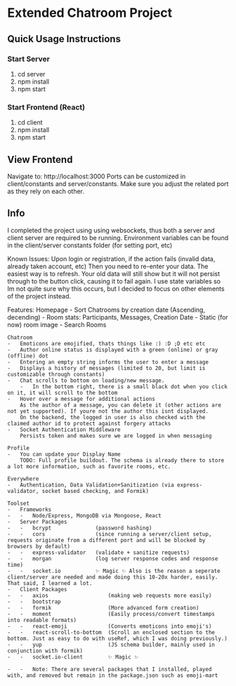# Extended Chatroom Project

## Quick Usage Instructions
### Start Server

1. cd server
2. npm install
3. npm start

### Start Frontend (React)

1. cd client
2. npm install
3. npm start

## View Frontend

Navigate to: http://localhost:3000
Ports can be customized in client/constants and server/constants. Make sure you adjust the related port as they rely on each other.

## Info

I completed the project using using websockets, thus both a server and client server are required to be running.
Environment variables can be found in the client/server constants folder (for setting port, etc)

Known Issues:
    Upon login or registration, if the action fails (invalid data, already taken account, etc)
    Then you need to re-enter your data. The easiest way is to refresh. Your old data will still show but it will not persist through to the button click, causing it to fail again. I use state variables so Im not quite sure why this occurs, but I decided to focus on other elements of the project instead.

Features:
    Homepage
    -   Sort Chatrooms by creation date (Ascending, decending)
    -   Room stats: Participants, Messages, Creation Date
    -   Static (for now) room image
    -   Search Rooms

    Chatroom
    -   Emoticons are emojified, thats things like :) :D ;D etc etc
    -   Author online status is displayed with a green (online) or gray (offline) dot
    -   Entering an empty string informs the user to enter a message
    -   Displays a history of messages (limited to 20, but limit is customizable through constants)
    -   Chat scrolls to bottom on loading/new message.
        -   In the bottom right, there is a small black dot when you click on it, it will scroll to the bottom
    -   Hover over a message for additional actions
        As the author of a message, you can delete it (other actions are not yet supported). If youre not the author this isnt displayed.
        On the backend, the logged in user is also checked with the claimed author id to protect against forgery attacks
    -   Socket Authentication Middleware
        Persists token and makes sure we are logged in when messaging
    
    Profile
    -   You can update your Display Name
        TODO: Full profile buildout. The schema is already there to store a lot more information, such as favorite rooms, etc.
    
    Everywhere
    -   Authentication, Data Validation+Sanitization (via express-validator, socket based checking, and Formik)

    Toolset
    -   Frameworks
    -   -   Node/Express, MongoDB via Mongoose, React
    -   Server Packages
    -   -   bcrypt              (password hashing)
    -   -   cors                (since running a server/client setup, requests originate from a different port and will be blocked by browsers by default)
    -   -   express-validator   (validate + sanitize requests)
    -   -   morgan              (log server response codes and response time)
    -   -   socket.io           ✨ Magic ✨ Also is the reason a seperate client/server are needed and made doing this 10-20x harder, easily. That said, I learned a lot.
    -   Client Packages
    -   -   axios                   (making web requests more easily)
    -   -   bootstrap               
    -   -   formik                  (More advanced form creation)
    -   -   moment                  (Easily process/convert timestamps into readable formats)
    -   -   react-emoji             (Converts emoticons into emoji's)
    -   -   react-scroll-to-bottom  (Scroll an enclosed section to the bottom. Just as easy to do with useRef, which I was doing previously.)
    -   -   yup                     (JS schema builder, mainly used in conjunction with formik)
    -   -   socket.io-client        ✨ Magic ✨
    
    -   -   Note: There are several packages that I installed, played with, and removed but remain in the package.json such as emoji-mart
